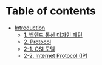 # Table of contents

* [Introduction](README.md)
	* [1. 백엔드 통신 디자인 패턴 ](markdowns/1.%20백엔드%20통신%20디자인%20패턴%20.md)
	* [2. Protocol](markdowns/2.%20Protocol.md)
	* [2-1. OSI 모델](markdowns/2-1.%20OSI%20모델.md)
	* [2-2. Internet Protocol (IP)](markdowns/2-2.%20Internet%20Protocol%20(IP).md)
